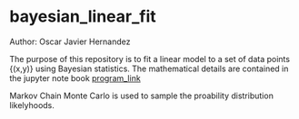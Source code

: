 # bayesian_linear_fit


Author: Oscar Javier Hernandez


The purpose of this repository is to fit a linear model to a set of data points {(x,y)} using Bayesian statistics. The mathematical details are contained in the jupyter note book [program_link](https://github.com/OscarJHernandez/bayesian_linear_fit/blob/master/Bayesian%20Linear%20Fitting.ipynb)

Markov Chain Monte Carlo is used to sample the proability distribution likelyhoods.
